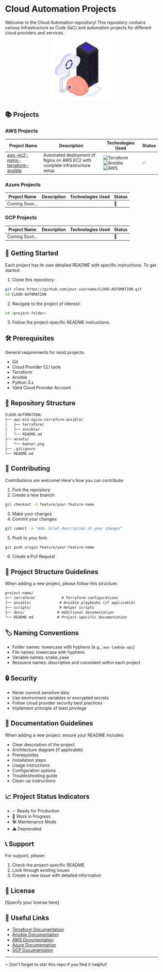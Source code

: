 # Cloud Automation Projects

Welcome to the Cloud Automation repository! This repository contains various Infrastructure as Code (IaC) and automation projects for different cloud providers and services.

<p align="center">
  <img src="./assets/main-banner.jpg" width="200px" alt="Cloud Automation">
</p>

## 📚 Projects

### AWS Projects
| Project Name | Description | Technologies Used | Status |
|--------------|-------------|-------------------|---------|
| [aws-ec2-nginx-terraform-ansible](./aws-ec2-nginx-terraform-ansible) | Automated deployment of Nginx on AWS EC2 with complete infrastructure setup | ![Terraform](https://img.shields.io/badge/-Terraform-7B42BC?style=flat&logo=terraform&logoColor=white) ![Ansible](https://img.shields.io/badge/-Ansible-EE0000?style=flat&logo=ansible&logoColor=white) ![AWS](https://img.shields.io/badge/-AWS-232F3E?style=flat&logo=amazonaws&logoColor=white) | ✅ |

### Azure Projects
| Project Name | Description | Technologies Used | Status |
|--------------|-------------|-------------------|---------|
| Coming Soon... | | | 🔄 |

### GCP Projects
| Project Name | Description | Technologies Used | Status |
|--------------|-------------|-------------------|---------|
| Coming Soon... | | | 🔄 |

## 🚀 Getting Started

Each project has its own detailed README with specific instructions. To get started:

1. Clone this repository:
```bash
git clone https://github.com/your-username/CLOUD-AUTOMATION.git
cd CLOUD-AUTOMATION
```

2. Navigate to the project of interest:
```bash
cd <project-folder>
```

3. Follow the project-specific README instructions.

## 🛠️ Prerequisites

General requirements for most projects:

- Git
- Cloud Provider CLI tools
- Terraform
- Ansible
- Python 3.x
- Valid Cloud Provider Account

## 📂 Repository Structure

```
CLOUD-AUTOMATION/
├── aws-ec2-nginx-terraform-ansible/
│   ├── terraform/
│   ├── ansible/
│   └── README.md
├── assets/
│   └── banner.png
├── .gitignore
└── README.md
```

## 🤝 Contributing

Contributions are welcome! Here's how you can contribute:

1. Fork the repository
2. Create a new branch:
```bash
git checkout -b feature/your-feature-name
```
3. Make your changes
4. Commit your changes:
```bash
git commit -m "Add: brief description of your changes"
```
5. Push to your fork:
```bash
git push origin feature/your-feature-name
```
6. Create a Pull Request

## 📄 Project Structure Guidelines

When adding a new project, please follow this structure:

```
project-name/
├── terraform/            # Terraform configurations
├── ansible/             # Ansible playbooks (if applicable)
├── scripts/             # Helper scripts
├── docs/               # Additional documentation
└── README.md           # Project-specific documentation
```

## 🏷️ Naming Conventions

- Folder names: lowercase with hyphens (e.g., `aws-lambda-api`)
- File names: lowercase with hyphens
- Variable names: snake_case
- Resource names: descriptive and consistent within each project

## 🔒 Security

- Never commit sensitive data
- Use environment variables or encrypted secrets
- Follow cloud provider security best practices
- Implement principle of least privilege

## 📝 Documentation Guidelines

When adding a new project, ensure your README includes:

- Clear description of the project
- Architecture diagram (if applicable)
- Prerequisites
- Installation steps
- Usage instructions
- Configuration options
- Troubleshooting guide
- Clean-up instructions

## 📈 Project Status Indicators

- ✅ Ready for Production
- 🔄 Work in Progress
- 🛠️ Maintenance Mode
- ⚠️ Deprecated

## 📞 Support

For support, please:

1. Check the project-specific README
2. Look through existing issues
3. Create a new issue with detailed information

## 📜 License

[Specify your license here]

## 🔗 Useful Links

- [Terraform Documentation](https://www.terraform.io/docs)
- [Ansible Documentation](https://docs.ansible.com)
- [AWS Documentation](https://docs.aws.amazon.com)
- [Azure Documentation](https://docs.microsoft.com/azure)
- [GCP Documentation](https://cloud.google.com/docs)

---
⭐ Don't forget to star this repo if you find it helpful!
